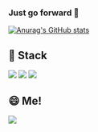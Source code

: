 ### Just go forward 👋

[![Anurag's GitHub stats](https://github-readme-stats.vercel.app/api?username=mmol93)](https://github.com/anuraghazra/github-readme-stats)


## 🌱 Stack

<img src="https://img.shields.io/badge/AndroidStudio-36725A?style=flat-square&logo=Android Studio&logoColor=white"/></a>
<img src="https://img.shields.io/badge/Kotlin-AC41B0?style=flat-square&logo=Kotlin&logoColor=white"/></a>
<img src="https://img.shields.io/badge/Python-3776AB?style=flat-square&logo=Python&logoColor=white"/></a>



## 😄 Me!
<a href="mailto:ljws93@naver.com" target="_blank"><img src="https://img.shields.io/badge/Naver-00C03B?style=flat-square&logo=Naver&logoColor=white"/></a>


<!--
**mmol93/mmol93** is a ✨ _special_ ✨ repository because its `README.md` (this file) appears on your GitHub profile.

Here are some ideas to get you started:

- 🔭 I’m currently working on ...
- 🌱 I’m currently learning ...
- 👯 I’m looking to collaborate on ...
- 🤔 I’m looking for help with ...
- 💬 Ask me about ...
- 📫 How to reach me: ...
- 😄 Pronouns: ...
- ⚡ Fun fact: ...
-->
